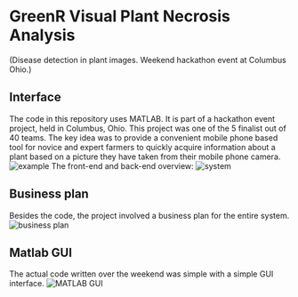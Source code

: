 # GreenR Visual Plant Necrosis Analysis
(Disease detection in plant images. Weekend hackathon event at Columbus Ohio.)

## Interface
The code in this repository uses MATLAB. It is part of a hackathon event project, held in Columbus, Ohio. This project was one of the 5 finalist out of 40 teams.
The key idea was to provide a convenient mobile phone based tool for novice and expert farmers to quickly acquire information about a plant
based on a picture they have taken from their mobile phone camera.
![example](https://www.dropbox.com/s/cj0pbuqryuvyrah/slide-v001.png?raw=1)
The front-end and back-end overview:
![system](https://www.dropbox.com/s/edjjdlsq3q52xl0/architecture.png?raw=1)

## Business plan
Besides the code, the project involved a business plan for the entire system.
![business plan](https://www.dropbox.com/s/3d1wrylxy10srd0/GreenR%20-%20BMC.png?raw=1)

## Matlab GUI
The actual code written over the weekend was simple with a simple GUI interface.
![MATLAB GUI](https://www.dropbox.com/s/lvon0bela15xtuc/DiseaseIdentification.png?raw=1)
